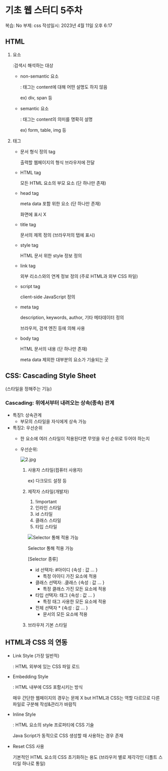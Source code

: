 # 기초 웹 스터디 5주차

복습: No
부제: css
작성일시: 2023년 4월 11일 오후 6:17

## HTML

1. 요소
    
    :검색시 해석하는 대상
    
    - non-semantic 요소
        
        : 태그는 content에 대해 어떤 설명도 하지 않음
        
        ex) div, span 등
        
    - semantic 요소
        
        : 태그는 content의 의미를 명확히 설명
        
        ex) form, table, img 등
        
2. 태그
    - 문서 형식 정의 tag
        
        출력할 웹페이지의 형식 브라우저에 전달
        
    - HTML tag
        
        모든 HTML 요소의 부모 요소 (단 하나만 존재)
        
    - head tag
        
        meta data 포함 위한 요소 (단 하나만 존재)
        
        화면에 표시 X
        
    - title tag
        
        문서의 제목 정의 (브라우저의 탭에 표시)
        
    - style tag
        
        HTML 문서 위한 style 정보 정의
        
    - link tag
        
        외부 리소스와의 연계 정보 정의 (주로 HTML과 외부 CSS 파일)
        
    - script tag
        
        client-side JavaScript 정의
        
    - meta tag
        
        description, keywords, author, 기타 메타데이터 정의
        
        브라우저, 검색 엔진 등에 의해 사용
        
    - body tag
        
        HTML 문서의 내용 (단 하나만 존재)
        
        meta data 제외한 대부분의 요소가 기술되는 곳
        

## CSS: Cascading Style Sheet

(스타일을 정해주는 기능)

### Cascading: 위에서부터 내려오는 상속(종속) 관계

- 특징1: 상속관계
    - 부모의 스타일을 자식에게 상속 가능
- 특징2: 우선순위
    - 한 요소에 여러 스타일이 적용된다면 무엇을 우선 순위로 두어야 하는지
    - 우선순위:
        
        ![2.jpg](%E1%84%80%E1%85%B5%E1%84%8E%E1%85%A9%20%E1%84%8B%E1%85%B0%E1%86%B8%20%E1%84%89%E1%85%B3%E1%84%90%E1%85%A5%E1%84%83%E1%85%B5%205%E1%84%8C%E1%85%AE%E1%84%8E%E1%85%A1%2052eb7b80f3b94cda96c3f481dda3119a/2.jpg)
        
        1. 사용자 스타일(컴퓨터 사용자) 
            
            ex) 다크모드 설정 등
            
        2. 제작자 스타일(개발자)
            1. !important
            2. 인라인 스타일
            3. id 스타일
            4. 클래스 스타일
            5. 타입 스타일
            
            ![Selector 통해 적용 가능](%E1%84%80%E1%85%B5%E1%84%8E%E1%85%A9%20%E1%84%8B%E1%85%B0%E1%86%B8%20%E1%84%89%E1%85%B3%E1%84%90%E1%85%A5%E1%84%83%E1%85%B5%205%E1%84%8C%E1%85%AE%E1%84%8E%E1%85%A1%2052eb7b80f3b94cda96c3f481dda3119a/1.png)
            
            Selector 통해 적용 가능
            
            [Selector 종류]
            
            - id 선택자: #아이디 {속성 : 값 … }
                - 특정 아이디 가진 요소에 적용
            - 클래스 선택자: .클래스 {속성 : 값 … }
                - 특정 클래스 가진 모든 요소에 적용
            - 타입 선택자: 태그 {속성 : 값 … }
                - 특정 태그 사용한 모든 요소에 적용
            - 전체 선택자 * {속성 : 값 … }
                - 문서의 모든 요소에 적용
        3. 브라우저 기본 스타일

## HTML과 CSS 의 연동

- Link Style (가장 일반적)
    
    : HTML 외부에 있는 CSS 파일 로드
    
- Embedding Style
    
    : HTML 내부에 CSS 포함시키는 방식
    
    매우 간단한 웹페이지의 경우는 문제 X  but HTML과 CSS는 역할 다르므로 다른 파일로 구분해 작성&관리가 바람직
    
- Inline Style
    
    : HTML 요소의 style 프로퍼티에 CSS 기술
    
    Java Script가 동적으로 CSS  생성할 때 사용하는 경우 존재
    
- Reset CSS  사용
    
    기본적인 HTML 요소의 CSS 초기화하는 용도 (브라우저 별로 제각각인 디폴트 스타일 하나로 통일)